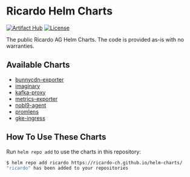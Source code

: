 # Ricardo Helm Charts

[![Artifact Hub](https://img.shields.io/endpoint?url=https://artifacthub.io/badge/repository/ricardo)](https://artifacthub.io/packages/search?repo=ricardo)
[![License](https://img.shields.io/github/license/ricardo-ch/helm-charts)](https://github.com/ricardo-ch/helm-charts/blob/main/LICENSE)

The public Ricardo AG Helm Charts. The code is provided as-is with no warranties.

## Available Charts

* [bunnycdn-exporter](https://github.com/ricardo-ch/helm-charts/tree/main/charts/bunnycdn-exporter)
* [imaginary](https://github.com/ricardo-ch/helm-charts/tree/main/charts/imaginary)
* [kafka-proxy](https://github.com/ricardo-ch/helm-charts/tree/main/charts/kafka-proxy)
* [metrics-exporter](https://github.com/ricardo-ch/helm-charts/tree/main/charts/metrics-exporter)
* [nobl9-agent](https://github.com/ricardo-ch/helm-charts/tree/main/charts/nobl9-agent)
* [promlens](https://github.com/ricardo-ch/helm-charts/tree/main/charts/promlens)
* [gke-ingress](https://github.com/ricardo-ch/helm-charts/tree/main/charts/gke-ingress)

## How To Use These Charts

Run `helm repo add` to use the charts in this repository:

```bash
$ helm repo add ricardo https://ricardo-ch.github.io/helm-charts/
"ricardo" has been added to your repositories
```
